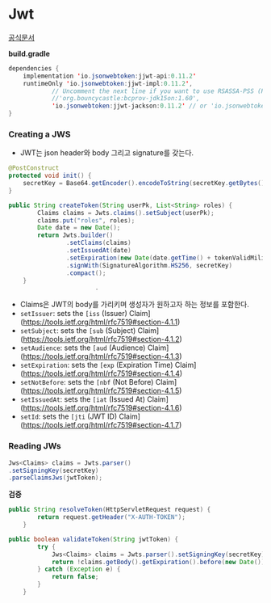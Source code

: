 # Jwt

[공식문서](https://github.com/jwtk/jjwt#quickstart)

**build.gradle**

```java
dependencies {
    implementation 'io.jsonwebtoken:jjwt-api:0.11.2'
    runtimeOnly 'io.jsonwebtoken:jjwt-impl:0.11.2',
            // Uncomment the next line if you want to use RSASSA-PSS (PS256, PS384, PS512) algorithms:
            //'org.bouncycastle:bcprov-jdk15on:1.60',
            'io.jsonwebtoken:jjwt-jackson:0.11.2' // or 'io.jsonwebtoken:jjwt-gson:0.11.2' for gson
}
```

### Creating a JWS

- JWT는 json header와 body 그리고 signature를 갖는다.

```java
@PostConstruct
protected void init() {
    secretKey = Base64.getEncoder().encodeToString(secretKey.getBytes());
}

public String createToken(String userPk, List<String> roles) {
        Claims claims = Jwts.claims().setSubject(userPk);
        claims.put("roles", roles);
        Date date = new Date();
        return Jwts.builder()
                .setClaims(claims)
                .setIssuedAt(date)
                .setExpiration(new Date(date.getTime() + tokenValidMilisecond))
                .signWith(SignatureAlgorithm.HS256, secretKey)
                .compact();
    }
						.
```

- Claims은 JWT의 body를 가리키며 생성자가 원하고자 하는 정보를 포함한다.
- `setIssuer`: sets the `[iss` (Issuer) Claim](https://tools.ietf.org/html/rfc7519#section-4.1.1)
- `setSubject`: sets the `[sub` (Subject) Claim](https://tools.ietf.org/html/rfc7519#section-4.1.2)
- `setAudience`: sets the `[aud` (Audience) Claim](https://tools.ietf.org/html/rfc7519#section-4.1.3)
- `setExpiration`: sets the `[exp` (Expiration Time) Claim](https://tools.ietf.org/html/rfc7519#section-4.1.4)
- `setNotBefore`: sets the `[nbf` (Not Before) Claim](https://tools.ietf.org/html/rfc7519#section-4.1.5)
- `setIssuedAt`: sets the `[iat` (Issued At) Claim](https://tools.ietf.org/html/rfc7519#section-4.1.6)
- `setId`: sets the `[jti` (JWT ID) Claim](https://tools.ietf.org/html/rfc7519#section-4.1.7)

### Reading JWs

```java
Jws<Claims> claims = Jwts.parser()
.setSigningKey(secretKey)
.parseClaimsJws(jwtToken);
```

**검증**

```java
public String resolveToken(HttpServletRequest request) {
        return request.getHeader("X-AUTH-TOKEN");
    }

public boolean validateToken(String jwtToken) {
        try {
            Jws<Claims> claims = Jwts.parser().setSigningKey(secretKey).parseClaimsJws(jwtToken);
            return !claims.getBody().getExpiration().before(new Date());
        } catch (Exception e) {
            return false;
        }
    }
```